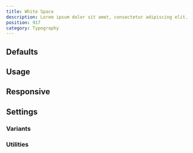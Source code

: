 ```yaml
---
title: White Space
description: Lorem ipsum dolor sit amet, consectetur adipiscing elit.
position: 917
category: Typography
---
```


## Defaults

<TableGenerateCommon
  :rules="{
    'whitespace-normal': ['white-space: normal;'],
    'whitespace-nowrap': ['white-space: nowrap;'],
    'whitespace-pre': ['white-space: pre;'],
    'whitespace-pre-line': ['white-space: pre-line;'],
    'whitespace-pre-wrap': ['white-space: pre-wrap;'],
}"></TableGenerateCommon>

## Usage

## Responsive

## Settings

### Variants

### Utilities
